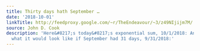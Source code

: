 ```yaml
---
title: Thirty days hath September …
date: '2018-10-01'
linkTitle: http://feedproxy.google.com/~r/TheEndeavour/~3/z49NIjijm7M/
source: John D. Cook
description: 'Here&#8217;s today&#8217;s exponential sum, 10/1/2018: And here&#8217;s
  what it would look like if September had 31 days, 9/31/2018:'
---
```

